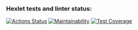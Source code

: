 ### Hexlet tests and linter status:
[![Actions Status](https://github.com/annadan1/frontend-project-lvl2/workflows/hexlet-check/badge.svg)](https://github.com/annadan1/frontend-project-lvl2/actions)
[![Maintainability](https://api.codeclimate.com/v1/badges/cb7aa8ec277796e3b5dd/maintainability)](https://codeclimate.com/github/annadan1/frontend-project-lvl2/maintainability)
[![Test Coverage](https://api.codeclimate.com/v1/badges/cb7aa8ec277796e3b5dd/test_coverage)](https://codeclimate.com/github/annadan1/frontend-project-lvl2/test_coverage)